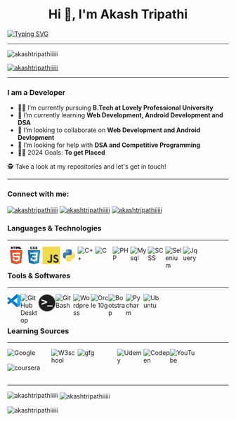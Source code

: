 <h1 align="center">Hi 👋, I'm Akash Tripathi</h1>
<p align="center">


[![Typing SVG](https://readme-typing-svg.demolab.com?font=Fira+Code&pause=1000&width=1080&center=true&lines=Welcome+To+My+Github+Profile;Full-Stack+Web+Developer+And+Android+Developer)](https://git.io/typing-svg)
 
</p>
<hr>
<p align="left"> <img src="https://komarev.com/ghpvc/?username=akashtripathiiiii&label=Profile%20views&color=0e75b6&style=flat" alt="akashtripathiiiii" /> </p>

<p align="left"> <a href="https://github.com/ryo-ma/github-profile-trophy"><img src="https://github-profile-trophy.vercel.app/?username=akashtripathiiiii" alt="akashtripathiiiii" /></a> </p>
<hr>
<h3 align="left">I am a Developer</h3>

- 👨‍🏭 I’m currently pursuing **B.Tech at Lovely Professional University** <br>
- 🏫 I’m currently learning **Web Development, Android Development and DSA** <br>
- 🙌 I’m looking to collaborate on **Web Development and Android Devlopment** <br>
- 🤔 I’m looking for help with **DSA and Competitive Programming**<br>
- 🧑‍🎓 2024 Goals: **To get Placed** <br>

🕵 Take a look at my repositories and let's get in touch!<br>

<hr>

<h3 align="left">Connect with me:</h3>
<p align="left">
<a href="https://linkedin.com/in/akashtripathiiiii" target="blank"><img align="center" src="https://raw.githubusercontent.com/rahuldkjain/github-profile-readme-generator/master/src/images/icons/Social/linked-in-alt.svg" alt="akashtripathiiiii" height="30" width="40" /></a>
<a href="https://www.instagram.com/akashtripathiiiii" target="blank"><img align="center" src="https://raw.githubusercontent.com/rahuldkjain/github-profile-readme-generator/master/src/images/icons/Social/instagram.svg" alt="akashtripathiiiii" height="30" width="40" /></a>
<a href="https://www.hackerrank.com/akashtripathiiii" target="blank"><img align="center" src="https://raw.githubusercontent.com/rahuldkjain/github-profile-readme-generator/master/src/images/icons/Social/hackerrank.svg" alt="akashtripathiiiii" height="30" width="40" /></a>
</p>

### Languages & Technologies

<hr/>

<img align="left" alt="HTML5" width="40px" src="https://raw.githubusercontent.com/github/explore/80688e429a7d4ef2fca1e82350fe8e3517d3494d/topics/html/html.png" />
<img align="left" alt="CSS3" width="40px" src="https://raw.githubusercontent.com/github/explore/80688e429a7d4ef2fca1e82350fe8e3517d3494d/topics/css/css.png" />
<img align="left" alt="JavaScript" width="40px" src="https://raw.githubusercontent.com/github/explore/80688e429a7d4ef2fca1e82350fe8e3517d3494d/topics/javascript/javascript.png" />
<img align="left" alt="Python" width="40px" src="https://raw.githubusercontent.com/github/explore/80688e429a7d4ef2fca1e82350fe8e3517d3494d/topics/python/python.png" />
<img align="left" alt="C++" width="40px" src="https://user-images.githubusercontent.com/42747200/46140125-da084900-c26d-11e8-8ea7-c45ae6306309.png" />
<img align="left" alt="C" width="40px" src="https://upload.wikimedia.org/wikipedia/commons/thumb/1/18/C_Programming_Language.svg/1200px-C_Programming_Language.svg.png" />
<img align="left" alt="PHP" width="40px" src="https://www.php.net/images/logos/new-php-logo.svg" />
<img align="left" alt="Mysql" width="40px" src="https://www.mysql.com/common/logos/logo-mysql-170x115.png" />
<img align="left" alt="SCSS" width="40px" src="https://sass-lang.com/assets/img/styleguide/seal-color-aef0354c.png" />
<img align="left" alt="Selenium" width="40px" src="https://upload.wikimedia.org/wikipedia/commons/thumb/d/d5/Selenium_Logo.png/220px-Selenium_Logo.png" />
<img align="left" alt="Jquery" width="40px" src="https://openjsf.org/wp-content/uploads/sites/84/2019/10/jquery-logo-vertical_large_square.png" />

<br><br>


### Tools & Softwares

<hr/>

<img align="left" alt="Visual Studio Code" width="30px" src="https://raw.githubusercontent.com/github/explore/80688e429a7d4ef2fca1e82350fe8e3517d3494d/topics/visual-studio-code/visual-studio-code.png" />
<img align="left" alt="GitHub Desktop" width="40px" src="https://static.techspot.com/images2/downloads/topdownload/2021/04/2021-04-07-ts3_thumbs-8ba.png" />
<img align="left" alt="Terminal" width="40px" src="https://raw.githubusercontent.com/github/explore/80688e429a7d4ef2fca1e82350fe8e3517d3494d/topics/terminal/terminal.png" />
<img align="left" alt="GitBash" width="40px" src="https://git-scm.com/images/logos/downloads/Git-Icon-1788C.png" />
<img align="left" alt="Wordpress" width="40px" src="https://upload.wikimedia.org/wikipedia/commons/thumb/9/93/Wordpress_Blue_logo.png/1200px-Wordpress_Blue_logo.png" />
<img align="left" alt="Orcle 10g" width="40px" src="https://i.pinimg.com/236x/e3/b7/9d/e3b79dd42a03cbb6f658ae3efc5e3d5c--oracle-g-bangs.jpg" />
<img align="left" alt="Bootstrap" width="40px" src="https://upload.wikimedia.org/wikipedia/commons/thumb/b/b2/Bootstrap_logo.svg/2560px-Bootstrap_logo.svg.png" />
<img align="left" alt="Pycharm" width="40px" src="https://upload.wikimedia.org/wikipedia/commons/thumb/1/1d/PyCharm_Icon.svg/1200px-PyCharm_Icon.svg.png" />
<img align="left" alt="Ubuntu" width="40px" src="https://assets.ubuntu.com/v1/57a889f6-ubuntu-logo112.png" />
<br><br><br>

### Learning Sources

<hr/>

<img align="left" alt="Google" width="100px" src="https://play-lh.googleusercontent.com/1-hPxafOxdYpYZEOKzNIkSP43HXCNftVJVttoo4ucl7rsMASXW3Xr6GlXURCubE1tA=w3840-h2160-rw" />
<img align="left" alt="W3school" width="60px" src="https://encrypted-tbn0.gstatic.com/images?q=tbn:ANd9GcSSqlSxapF7Rb_Q7XDm__jGO0ESHLuuhQ-51w&usqp=CAU" />
<img align="left" alt="gfg" width="90px" src="https://media.geeksforgeeks.org/gfg-gg-logo.svg" />
<img align="left" alt="Udemy" width="60px" src="https://www.udemy.com/staticx/udemy/images/v7/logo-udemy.svg" />
<img align="left" alt="Codepen" width="60px" src="https://cdn.icon-icons.com/icons2/2699/PNG/512/codepen_logo_icon_169360.png" />
<img align="left" alt="YouTube" width="60px" src="https://play-lh.googleusercontent.com/lMoItBgdPPVDJsNOVtP26EKHePkwBg-PkuY9NOrc-fumRtTFP4XhpUNk_22syN4Datc=s48-rw" />
<img align="left" alt="coursera" width="90px" src="https://encrypted-tbn0.gstatic.com/images?q=tbn:ANd9GcSULhsxEu_Mc7sTVBJSibDgD1YjzWk6XwUnYgeLD7YMErZf4rhSvSHaGN4XxE0_X5e59Xk&usqp=CAU" />

<br><br><br><br>
<hr>
<p><img align="left" src="https://github-readme-stats.vercel.app/api/top-langs?username=akashtripathiiiii&show_icons=true&locale=en&layout=compact&theme=blue-green" alt="akashtripathiiiii" /></p>

<p>&nbsp;<img align="center" src="https://github-readme-stats.vercel.app/api?username=akashtripathiiiii&show_icons=true&locale=en&theme=blue-green" alt="akashtripathiiiii" /></p>

<p><img align="center" src="https://github-readme-streak-stats.herokuapp.com/?user=akashtripathiiiii&" alt="akashtripathiiiii" /></p>
